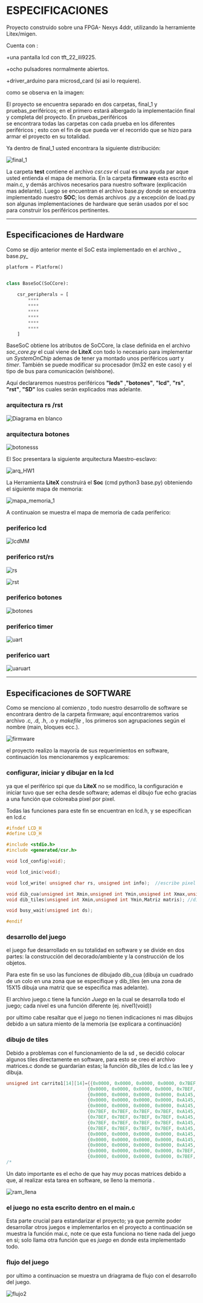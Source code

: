
# ESPECIFICACIONES
Proyecto construido sobre una FPGA- Nexys 4ddr, utilizando la herramiente Litex/migen.

Cuenta con :

+una pantalla lcd con tft_22_ili9225.

+ocho pulsadores normalmente abiertos.

+driver_arduino para microsd_card (si asi lo requiere). 

como se observa en la imagen:

El proyecto se encuentra separado en dos carpetas, final_1 y pruebas_periféricos; en el primero 
estará albergado la implementación final y completa del  proyecto. En pruebas_periféricos  
se encontrara todas las carpetas con cada prueba en los diferentes periféricos ; esto con el fin 
de que pueda ver el recorrido que se hizo para armar el proyecto en su totalidad.

Ya dentro de final_1 usted encontrara la siguiente distribución:

![final_1](https://user-images.githubusercontent.com/47976279/54495807-5858b600-48b5-11e9-98d4-0cfd5121cfa2.png)

La carpeta **test** contiene el archivo _csr.csv_  el cual es una ayuda par aque usted entienda 
el mapa de memoria. En la carpeta **firmware** esta escrito el main.c, y demás archivos necesarios 
para nuestro software (explicación mas adelante). Luego se encuentran el archivo base.py donde se encuentra  
implementado nuestro **SOC**; los demás archivos .py a excepción de load.py son algunas 
implementaciones de hardware que serán usados por el soc para construir los periféricos pertinentes.

***

## Especificaciones de Hardware

Como se dijo anterior mente  el SoC esta implementado en el archivo _ base.py_   

```python
platform = Platform()


class BaseSoC(SoCCore):
   
    csr_peripherals = [
        ****
        ****
        ****
        ****
        ****
        ****
    ]

```

BaseSoC obtiene los atributos de SoCCore, la clase definida en el archivo _soc_core.py_  el cual  viene de **LiteX** 
con todo lo necesario para implementar un _SystemOnChip_ ademas  de tener  ya montado unos periféricos *uart* y *timer*. 
También se puede modificar su procesador (lm32 en este caso) y el tipo de bus para comunicación (wishbone).

Aquí declararemos nuestros periféricos **"leds"** ,**"botones"**, **"lcd"**, **"rs"**, **"rst"**, **"SD"**  los cuales serán explicados 
mas adelante.
###      arquitectura rs /rst

![Diagrama en blanco](https://user-images.githubusercontent.com/47976279/54499771-70dfc500-48e3-11e9-834d-2fdf0b929bef.png)

###      arquitectura botones

![botonesss](https://user-images.githubusercontent.com/47976279/54499832-2874d700-48e4-11e9-96dc-78d5ea0823b5.png)



El Soc presentara la siguiente arquitectura Maestro-esclavo:

![arq_HW1](https://user-images.githubusercontent.com/47976279/54497351-a2e32e00-48c7-11e9-8d77-1c22d0a3dbb1.png)


La Herramienta **LiteX**  construirá el   **Soc**  (cmd python3 base.py) obteniendo el siguiente mapa de memoria:

![mapa_memoria_1](https://user-images.githubusercontent.com/47976279/54497790-c78dd480-48cc-11e9-8f71-4b66660a0357.png)

A continuaion se muestra el mapa de memoria de cada periferico:

###      periferico lcd

![lcdMM](https://user-images.githubusercontent.com/47976279/54497874-e2147d80-48cd-11e9-9b84-a695fe7f22d4.png)

###      periferico rst/rs

![rs](https://user-images.githubusercontent.com/47976279/54497824-6b778000-48cd-11e9-9729-18c20a611c81.png)

![rst](https://user-images.githubusercontent.com/47976279/54497825-6f0b0700-48cd-11e9-95d3-a9043860aa9f.png)


###      periferico botones

![botones](https://user-images.githubusercontent.com/47976279/54497929-85fe2900-48ce-11e9-903a-888756f9f726.png)

###      periferico timer

![uart](https://user-images.githubusercontent.com/47976279/54498169-80eea900-48d1-11e9-99b0-8c199f4df6e1.png)

###      periferico uart

![uaruart](https://user-images.githubusercontent.com/47976279/54498251-e55e3800-48d2-11e9-9525-5debde142a05.png)

***
## Especificaciones de SOFTWARE

Como se menciono al comienzo , todo nuestro desarrollo de software se encontrara dentro de la carpeta firmware; aquí encontraremos varios archivo .c, .d, .h, .o y _makefile_ , los primeros son agrupaciones según el nombre (main, bloques ecc.).

![firmware](https://user-images.githubusercontent.com/47976279/54498363-6ff36700-48d4-11e9-8a18-387bcffc1c98.png)

 el proyecto  realizo la mayoría de sus requerimientos en software, continuación los mencionaremos  y explicaremos:


 ### configurar, iniciar y dibujar en la lcd
 
ya que el periférico spi que da **LiteX** no se modifico, la configuración e iniciar tuvo que ser echa desde software; ademas  el dibujo fue echo gracias a una función que coloreaba pixel por pixel.

Todas las funciones para este fin se encuentran en  lcd.h, y se especifican en lcd.c
```h
#ifndef LCD_H
#define LCD_H

#include <stdio.h>
#include <generated/csr.h>

void lcd_config(void);

void lcd_inic(void);

void lcd_write( unsigned char rs, unsigned int info);  //escribe pixel

void dib_cua(unsigned int Xmin,unsigned int Ymin,unsigned int Xmax,unsigned int ymax,unsigned int color); 
void dib_tiles(unsigned int Xmin,unsigned int Ymin,Matriz matris); //dibuja tiles

void busy_wait(unsigned int ds);

#endif

```


 ### desarrollo del juego
 
 el juego fue desarrollado en su totalidad en software y se divide en dos partes: la construcción del decorado/ambiente y la construcción de los objetos.

Para este fin se uso las funciones  de dibujado dib_cua (dibuja un cuadrado de un colo en una zona que se especifique y dib_tiles (en una zona de 15X15 dibuja una matriz que se especifica mas adelante).

El archivo juego.c tiene la función  _Juego_ en la cual se desarrolla todo el juego; cada nivel es una función diferente (ej. nivel1(void))

por ultimo cabe resaltar que el juego no tienen indicaciones ni mas dibujos debido a un satura miento de la memoria (se explicara a continuación)

 ### dibujo de tiles
 
 Debido a problemas con el funcionamiento de la sd , se decidió colocar algunos tiles directamente en software, para esto se creo el archivo matrices.c donde se guardarían estas;   la función dib_tiles de lcd.c las lee y dibuja.

```h
unsigned int carrito1[14][14]={{0x0000, 0x0000, 0x0000, 0x0000, 0x7BEF, 0x7BEF, 0x7BEF, 0x7BEF, 0x7BEF, 0x7BEF, 0x0000, 0x0000, 0x0000, 0x0000},
                              {0x0000, 0x0000, 0x0000, 0x0000, 0x7BEF, 0x7BEF, 0xA145, 0xA145, 0x7BEF, 0x7BEF, 0x0000, 0x0000, 0x0000, 0x0000},
                              {0x0000, 0x0000, 0x0000, 0x0000, 0xA145, 0xA145, 0xA145, 0xA145, 0xA145, 0xA145, 0x0000, 0x0000, 0x0000, 0x0000},
                              {0x0000, 0x0000, 0x0000, 0x0000, 0xA145, 0xA145, 0xA145, 0xA145, 0xA145, 0xA145, 0x0000, 0x0000, 0x0000, 0x0000},
                              {0x0000, 0x0000, 0x0000, 0x0000, 0xA145, 0xA145, 0xA145, 0xA145, 0xA145, 0xA145, 0x0000, 0x0000, 0x0000, 0x0000},
                              {0x7BEF, 0x7BEF, 0x7BEF, 0x7BEF, 0xA145, 0xA145, 0xA145, 0xA145, 0xA145, 0xA145, 0x7BEF, 0x7BEF, 0x7BEF, 0x7BEF},
                              {0x7BEF, 0x7BEF, 0x7BEF, 0x7BEF, 0xA145, 0xA145, 0xA145, 0xA145, 0xA145, 0xA145, 0x7BEF, 0x7BEF, 0x7BEF, 0x7BEF},
                              {0x7BEF, 0x7BEF, 0x7BEF, 0x7BEF, 0xA145, 0xA145, 0xA145, 0xA145, 0xA145, 0xA145, 0x7BEF, 0x7BEF, 0x7BEF, 0x7BEF},
                              {0x7BEF, 0x7BEF, 0x7BEF, 0x7BEF, 0xA145, 0xFFFF, 0xFFFF, 0xFFFF, 0xFFFF, 0xA145, 0x7BEF, 0x7BEF, 0x7BEF, 0x7BEF},
                              {0x0000, 0x0000, 0x0000, 0x0000, 0xA145, 0xFFFF, 0xFFFF, 0xFFFF, 0xFFFF, 0xA145, 0x0000, 0x0000, 0x0000, 0x0000},
                              {0x0000, 0x0000, 0x0000, 0x0000, 0xA145, 0xFFFF, 0xFFFF, 0xFFFF, 0xFFFF, 0xA145, 0x0000, 0x0000, 0x0000, 0x0000},
                              {0x0000, 0x0000, 0x0000, 0x0000, 0xA145, 0xA145, 0xA145, 0xA145, 0xA145, 0xA145, 0x0000, 0x0000, 0x0000, 0x0000},
                              {0x0000, 0x0000, 0x0000, 0x0000, 0x7BEF, 0x7BEF, 0x7BEF, 0x7BEF, 0x7BEF, 0x7BEF, 0x0000, 0x0000, 0x0000, 0x0000},
                              {0x0000, 0x0000, 0x0000, 0x0000, 0x7BEF, 0x7BEF, 0x7BEF, 0x7BEF, 0x7BEF, 0x7BEF, 0x0000, 0x0000, 0x0000, 0x0000}};
/*

```

Un dato importante es el echo de que  hay muy pocas matrices debido a que, al realizar esta tarea en software, se lleno la memoria .

![ram_llena](https://user-images.githubusercontent.com/47976279/54498780-45f07380-48d9-11e9-905b-324330fd61bb.png)

### el juego no esta escrito dentro en el main.c
Esta parte crucial para  estandarizar el proyecto;  ya que permite poder desarrollar otros juegos  e implementarlos en el proyecto a continuación se muestra la función mai.c, note ce que esta funciona no tiene nada del juego en si; solo llama otra función que es _juego_ en donde esta implementado todo.

### flujo del juego
por ultimo a continuacion se  muestra un driagrama de flujo con el desarrollo del juego.

![flujo2](https://user-images.githubusercontent.com/47976279/54499816-fa8f9280-48e3-11e9-9e3c-93de88f5d81d.png)
